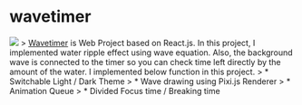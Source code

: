 # wavetimer

<img src="https://github.com/ypjun100/wavetimer-front/blob/master/image.gif?raw=true"/>
> <a href="https://wavetimer.junyoung.dev">Wavetimer</a> is Web Project based on React.js. In this project, I implemented water ripple effect using wave equation. Also, the background wave is connected to the timer so you can check time left directly by the amount of the water. I implemented below function in this project.
> * Switchable Light / Dark Theme
> * Wave drawing using Pixi.js Renderer
> * Animation Queue
> * Divided Focus time / Breaking time
